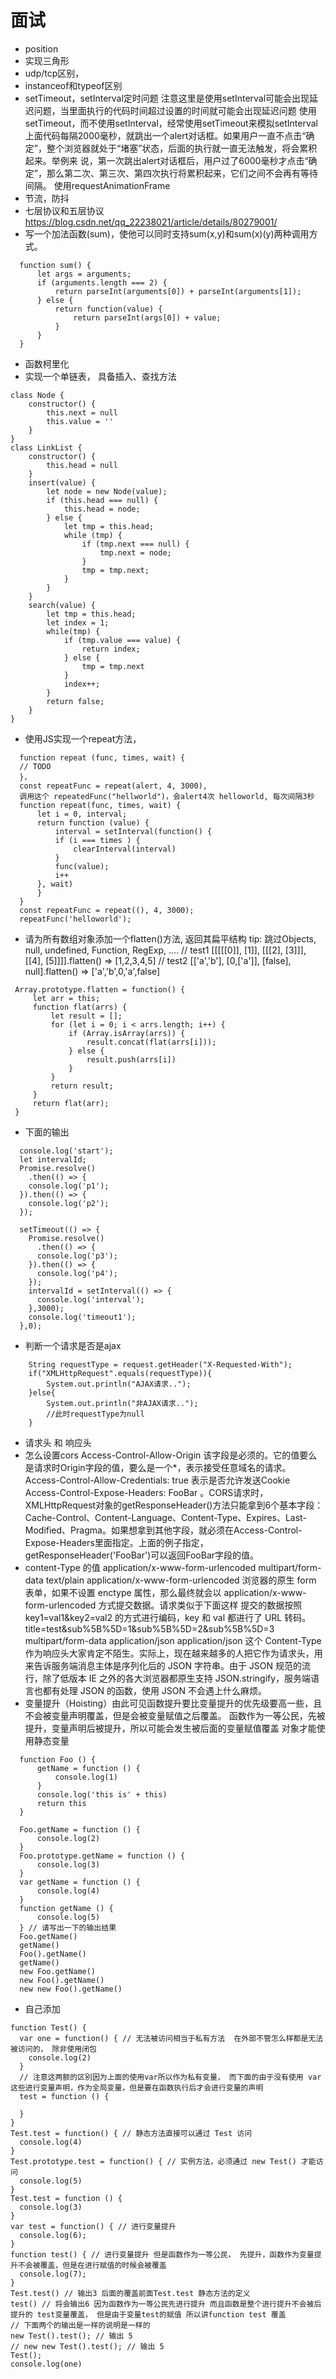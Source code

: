 # 面试
- position
- 实现三角形
- udp/tcp区别，
- instanceof和typeof区别
- setTimeout，setInterval定时问题 注意这里是使用setInterval可能会出现延迟问题，当里面执行的代码时间超过设置的时间就可能会出现延迟问题
  使用setTimeout，而不使用setInterval，经常使用setTimeout来模拟setInterval
  上面代码每隔2000毫秒，就跳出一个alert对话框。如果用户一直不点击“确定”，整个浏览器就处于“堵塞”状态，后面的执行就一直无法触发，将会累积起来。举例来   说，第一次跳出alert对话框后，用户过了6000毫秒才点击“确定”，那么第二次、第三次、第四次执行将累积起来，它们之间不会再有等待间隔。
  使用requestAnimationFrame
- 节流，防抖
- 七层协议和五层协议<https://blog.csdn.net/qq_22238021/article/details/80279001/>
- 写一个加法函数(sum)，使他可以同时支持sum(x,y)和sum(x)(y)两种调用方式。
```
  function sum() {
      let args = arguments;
      if (arguments.length === 2) {
          return parseInt(arguments[0]) + parseInt(arguments[1]);
      } else {
          return function(value) {
              return parseInt(args[0]) + value;
          }
      }
  }
 ```
- 函数柯里化
- 实现一个单链表， 具备插入、查找方法
```
class Node {
    constructor() {
        this.next = null
        this.value = ''
    }
}
class LinkList {
    constructor() {
        this.head = null
    }
    insert(value) {
        let node = new Node(value);
        if (this.head === null) {
            this.head = node;
        } else {
            let tmp = this.head;
            while (tmp) {
                if (tmp.next === null) {
                    tmp.next = node;
                }
                tmp = tmp.next;
            }
        }
    }
    search(value) {
        let tmp = this.head;
        let index = 1;
        while(tmp) {
            if (tmp.value === value) {
                return index;
            } else {
                tmp = tmp.next
            }
            index++;
        }
        return false;
    }
}
```
- 使用JS实现一个repeat方法，
```
  function repeat (func, times, wait) {
  // TODO
  }，
  const repeatFunc = repeat(alert, 4, 3000),
  调用这个 repeatedFunc("hellworld")，会alert4次 helloworld, 每次间隔3秒
  function repeat(func, times, wait) {
      let i = 0, interval;
      return function (value) {
          interval = setInterval(function() {
          if (i === times ) {
              clearInterval(interval)
          }  
          func(value);
          i++
      }, wait)
      }
  }
  const repeatFunc = repeat((), 4, 3000);
  repeatFunc('helloworld');
 ```
- 请为所有数组对象添加一个flatten()方法, 返回其扁平结构
  tip: 跳过Objects, null, undefined, Function, RegExp, ....
  // test1
  [[[[[0]], [1]], [[[2], [3]]], [[4], [5]]]].flatten() => [1,2,3,4,5]
  // test2
  [['a','b'], [0,['a']], [false], null].flatten() =>
  ['a','b',0,'a',false]
 ```
  Array.prototype.flatten = function() {
      let arr = this;
      function flat(arrs) {
          let result = [];
          for (let i = 0; i < arrs.length; i++) {
              if (Array.isArray(arrs)) {
                  result.concat(flat(arrs[i]));
              } else {
                  result.push(arrs[i])
              }
          }
          return result;
      }
      return flat(arr);
  }
 ```
- 下面的输出
```
  console.log('start');
  let intervalId;
  Promise.resolve()
    .then(() => {
    console.log('p1');
  }).then(() => {
    console.log('p2');
  });

  setTimeout(() => {
    Promise.resolve()
      .then(() => {
      console.log('p3');
    }).then(() => {
      console.log('p4');
    });
    intervalId = setInterval(() => {
      console.log('interval');
    },3000);
    console.log('timeout1');
  },0);
 ```
- 判断一个请求是否是ajax
```
    String requestType = request.getHeader("X-Requested-With");
    if("XMLHttpRequest".equals(requestType)){
        System.out.println("AJAX请求..");
    }else{
        System.out.println("非AJAX请求..");
        //此时requestType为null
    }
 ```
- 请求头 和 响应头
- 怎么设置cors
    Access-Control-Allow-Origin 该字段是必须的。它的值要么是请求时Origin字段的值，要么是一个*，表示接受任意域名的请求。
    Access-Control-Allow-Credentials: true 表示是否允许发送Cookie
    Access-Control-Expose-Headers: FooBar
        。CORS请求时，XMLHttpRequest对象的getResponseHeader()方法只能拿到6个基本字段：Cache-Control、Content-Language、Content-Type、Expires、Last-Modified、Pragma。如果想拿到其他字段，就必须在Access-Control-Expose-Headers里面指定。上面的例子指定，getResponseHeader('FooBar')可以返回FooBar字段的值。
- content-Type 的值 application/x-www-form-urlencoded multipart/form-data text/plain
    application/x-www-form-urlencoded
        浏览器的原生 form 表单，如果不设置 enctype 属性，那么最终就会以 application/x-www-form-urlencoded 方式提交数据。请求类似于下面这样 提交的数据按照 key1=val1&key2=val2 的方式进行编码，key 和 val 都进行了 URL 转码。
        title=test&sub%5B%5D=1&sub%5B%5D=2&sub%5B%5D=3
    multipart/form-data
    application/json
        application/json 这个 Content-Type 作为响应头大家肯定不陌生。实际上，现在越来越多的人把它作为请求头，用来告诉服务端消息主体是序列化后的 JSON 字符串。由于 JSON 规范的流行，除了低版本 IE 之外的各大浏览器都原生支持 JSON.stringify，服务端语言也都有处理 JSON 的函数，使用 JSON 不会遇上什么麻烦。
- 变量提升（Hoisting）由此可见函数提升要比变量提升的优先级要高一些，且不会被变量声明覆盖，但是会被变量赋值之后覆盖。
  函数作为一等公民，先被提升，变量声明后被提升，所以可能会发生被后面的变量赋值覆盖
  对象才能使用静态变量
```
  function Foo () {
      getName = function () {
          console.log(1)
      }
      console.log('this is' + this)
      return this
  }

  Foo.getName = function () {
      console.log(2)
  }
  Foo.prototype.getName = function () {
      console.log(3)
  }
  var getName = function () {
      console.log(4)
  }
  function getName () {
      console.log(5)
  } // 请写出一下的输出结果
  Foo.getName()
  getName()
  Foo().getName()
  getName()
  new Foo.getName()
  new Foo().getName()
  new new Foo().getName()
  ```
- 自己添加
```
function Test() {
  var one = function() { // 无法被访问相当于私有方法  在外部不管怎么样都是无法被访问的， 除非使用闭包
    console.log(2)
  }
  // 注意这两额的区别因为上面的使用var所以作为私有变量， 而下面的由于没有使用 var这些进行变量声明，作为全局变量，但是要在函数执行后才会进行变量的声明
  test = function () {

  }
}
Test.test = function() { // 静态方法直接可以通过 Test 访问
  console.log(4)
}
Test.prototype.test = function() { // 实例方法，必须通过 new Test() 才能访问
  console.log(5)
}
Test.test = function () {
  console.log(3)
}
var test = function() { // 进行变量提升
  console.log(6);
}
function test() { // 进行变量提升 但是函数作为一等公民， 先提升，函数作为变量提升不会被覆盖，但是在进行赋值的时候会被覆盖
  console.log(7); 
}
Test.test() // 输出3 后面的覆盖前面Test.test 静态方法的定义
test() // 将会输出6 因为函数作为一等公民先进行提升 而且函数是整个进行提升不会被后提升的 test变量覆盖， 但是由于变量test的赋值 所以讲function test 覆盖
// 下面两个的输出是一样的说明是一样的
new Test().test(); // 输出 5
// new new Test().test(); // 输出 5
Test();
console.log(one)
```
